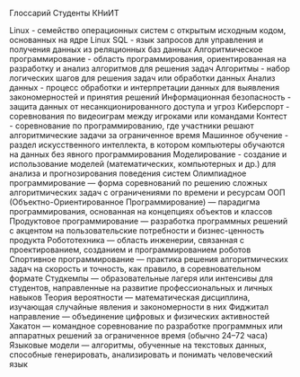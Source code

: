 Глоссарий
Студенты КНиИТ

Linux - семейство операционных систем с открытым исходным кодом, основанных на ядре Linux
SQL - язык запросов для управления и получения данных из реляционных баз данных
Алгоритмическое программирование - область программирования, ориентированная на разработку и анализ алгоритмов для решения задач
Алгоритмы - набор логических шагов для решения задач или обработки данных
Анализ данных - процесс обработки и интерпретации данных для выявления закономерностей и принятия решений
Информационная безопасность - защита данных от несанкционированного доступа и угроз
Киберспорт - соревнования по видеоиграм между игроками или командами
Контест - соревнование по программированию, где участники решают алгоритмические задачи за ограниченное время
Машинное обучение - раздел искусственного интеллекта, в котором компьютеры обучаются на данных без явного программирования
Моделирование - создание и использование моделей (математических, компьютерных и др.) для анализа и прогнозирования поведения систем
Олимпиадное программирование — форма соревнований по решению сложных алгоритмических задач с ограничениями по времени и ресурсам
ООП (Объектно-Ориентированное Программирование) — парадигма программирования, основанная на концепциях объектов и классов
Продуктовое программирование — разработка программных решений с акцентом на пользовательские потребности и бизнес-ценность продукта
Робототехника — область инженерии, связанная с проектированием, созданием и программированием роботов
Спортивное программирование — практика решения алгоритмических задач на скорость и точность, как правило, в соревновательном формате
Студкемпы — образовательные лагеря или интенсивы для студентов, направленные на развитие профессиональных и личных навыков
Теория вероятности — математическая дисциплина, изучающая случайные явления и закономерности в них
Фиджитал направление — объединение цифровых и физических активностей
Хакатон — командное соревнование по разработке программных или аппаратных решений за ограниченное время (обычно 24–72 часа)
Языковые модели — алгоритмы, обученные на текстовых данных, способные генерировать, анализировать и понимать человеческий язык
